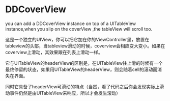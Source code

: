 # DDCoverView
you can add a DDCoverView instance on top of a UITableView instance,when you slip on the coverView ,the tableView will scroll too.

  这是一个独立的UIView，你可以把它加在你的ViewController里，放置在tableview的头部，当tableview滑动的时候，coverview会相应变大变小。如果在coverview上滑动，其效果跟在列表上滑动一样。
  
  它与UITableView的headerView的区别是，在UITableView往上滑的时候有一个最终停留的状态，如果用UITableView的headerView，则会随着cell的滚动而消失在界面。
  
  同时它具备了headerView可滑动的特点（当然，看了代码之后你会发现实际上滑动事件仍然是由UITableView来响应，所以才会发生滚动）
